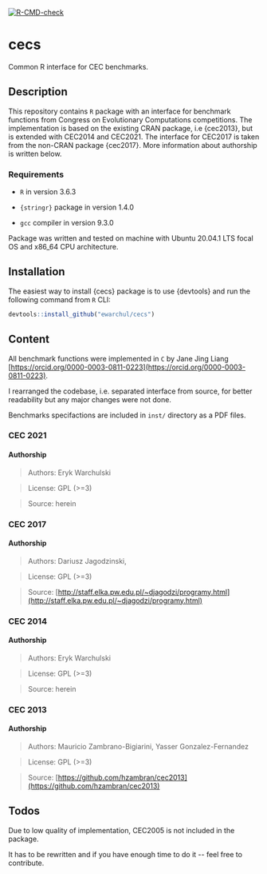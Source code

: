 [![R-CMD-check](https://github.com/ewarchul/cecs/workflows/R-CMD-check/badge.svg)](https://github.com/ewarchul/cecs/actions)

# cecs

Common R interface for CEC benchmarks.

## Description

This repository contains `R` package with an interface for benchmark functions from Congress on Evolutionary Computations competitions. 
The implementation is based on the existing CRAN package, i.e {cec2013}, but is extended with CEC2014 and CEC2021. The interface for CEC2017 is taken from the non-CRAN package {cec2017}. More information about authorship is written below. 

### Requirements

* `R` in version 3.6.3

* `{stringr}` package in version 1.4.0

* `gcc` compiler in version 9.3.0

Package was written and tested on machine with Ubuntu 20.04.1 LTS focal OS and x86_64 CPU architecture.

## Installation

The easiest way to install {cecs} package is to use {devtools} and run the following command from `R` CLI:

```R
devtools::install_github("ewarchul/cecs")
```

## Content

All benchmark functions were implemented in `C` by Jane Jing Liang [https://orcid.org/0000-0003-0811-0223](https://orcid.org/0000-0003-0811-0223).

I rearranged the codebase, i.e. separated interface from source, for better readability but any major changes were not done.

Benchmarks specifactions are included in `inst/` directory as a PDF files.

### CEC 2021 

#### Authorship

> Authors: Eryk Warchulski

> License: GPL (>=3)

> Source: herein

### CEC 2017

#### Authorship 

> Authors: Dariusz Jagodzinski, 

> License: GPL (>=3)

> Source: [http://staff.elka.pw.edu.pl/~djagodzi/programy.html](http://staff.elka.pw.edu.pl/~djagodzi/programy.html)

### CEC 2014

#### Authorship

> Authors: Eryk Warchulski 

> License: GPL (>=3)

> Source: herein

### CEC 2013 

#### Authorship

> Authors: Mauricio Zambrano-Bigiarini, Yasser Gonzalez-Fernandez

> License: GPL (>=3)

> Source: [https://github.com/hzambran/cec2013](https://github.com/hzambran/cec2013)

## Todos

Due to low quality of implementation, CEC2005 is not included in the package.

It has to be rewritten and if you have enough time to do it -- feel free to contribute.





